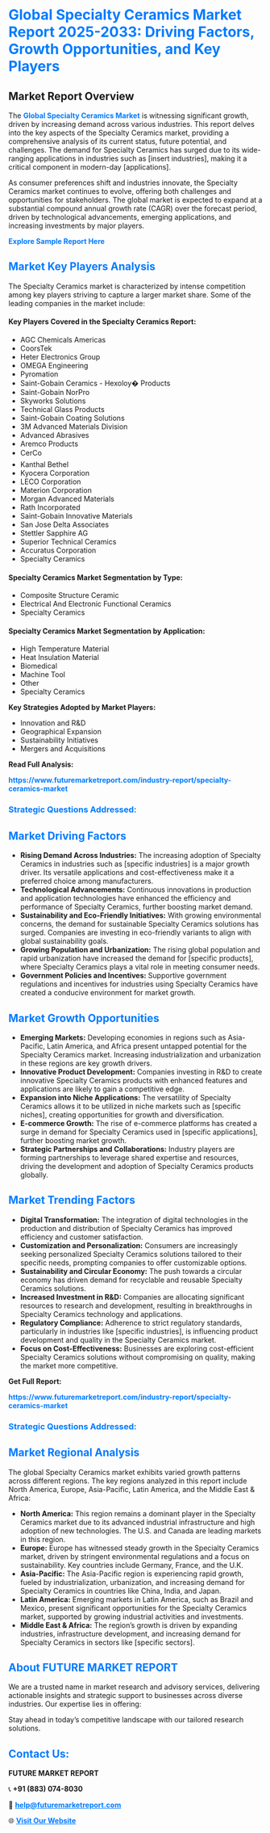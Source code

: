 <h1 style="color: #007BFF;">Global Specialty Ceramics Market Report 2025-2033: Driving Factors, Growth Opportunities, and Key Players</h1>

<section id="overview">
<h2>Market Report Overview</h2>
<p>The <a href="https://www.futuremarketreport.com/industry-report/specialty-ceramics-market" style="color: #007BFF; text-decoration: none;"><strong>Global Specialty Ceramics Market</strong></a> is witnessing significant growth, driven by increasing demand across various industries. This report delves into the key aspects of the Specialty Ceramics market, providing a comprehensive analysis of its current status, future potential, and challenges. The demand for Specialty Ceramics has surged due to its wide-ranging applications in industries such as [insert industries], making it a critical component in modern-day [applications].</p>
<p>As consumer preferences shift and industries innovate, the Specialty Ceramics market continues to evolve, offering both challenges and opportunities for stakeholders. The global market is expected to expand at a substantial compound annual growth rate (CAGR) over the forecast period, driven by technological advancements, emerging applications, and increasing investments by major players.</p>
</section>

<section id="overview">
<p><a href="https://www.futuremarketreport.com/request-sample/reportId=107227" style="color: #007BFF; text-decoration: none;"><strong>Explore Sample Report Here</strong></a></p>
</section>

<section id="key-players">
<h2 style="color: #007BFF;">Market Key Players Analysis</h2>
<p>The Specialty Ceramics market is characterized by intense competition among key players striving to capture a larger market share. Some of the leading companies in the market include:</p>
<h4>Key Players Covered in the Specialty Ceramics Report:</h4>
<ul><li>AGC Chemicals Americas</li><li>CoorsTek</li><li>Heter Electronics Group</li><li>OMEGA Engineering</li><li>Pyromation</li><li>Saint-Gobain Ceramics - Hexoloy� Products</li><li>Saint-Gobain NorPro</li><li>Skyworks Solutions</li><li>Technical Glass Products</li><li>Saint-Gobain Coating Solutions</li><li>3M Advanced Materials Division</li><li>Advanced Abrasives</li><li>Aremco Products</li><li>CerCo</li><li>Kanthal Bethel</li><li>Kyocera Corporation</li><li>LECO Corporation</li><li>Materion Corporation</li><li>Morgan Advanced Materials</li><li>Rath Incorporated</li><li>Saint-Gobain Innovative Materials</li><li>San Jose Delta Associates</li><li>Stettler Sapphire AG</li><li>Superior Technical Ceramics</li><li>Accuratus Corporation</li><li>Specialty Ceramics</li></ul>
<h4>Specialty Ceramics Market Segmentation by Type:</h4>
<ul><li>Composite Structure Ceramic</li><li>Electrical And Electronic Functional Ceramics</li><li>Specialty Ceramics</li></ul>

<h4>Specialty Ceramics Market Segmentation by Application:</h4>
<ul><li>High Temperature Material</li><li>Heat Insulation Material</li><li>Biomedical</li><li>Machine Tool</li><li>Other</li><li>Specialty Ceramics</li></ul>
<p><strong>Key Strategies Adopted by Market Players:</strong></p>
<ul>
<li>Innovation and R&D</li>
<li>Geographical Expansion</li>
<li>Sustainability Initiatives</li>
<li>Mergers and Acquisitions</li>
</ul>
</section>

<section>
<p><strong>Read Full Analysis: </strong></p><a href="https://www.futuremarketreport.com/industry-report/specialty-ceramics-market" style="color: #007BFF; text-decoration: none;"><strong>https://www.futuremarketreport.com/industry-report/specialty-ceramics-market</strong></a>
<h3 style="color: #007BFF;">Strategic Questions Addressed:</h3>
</section>

<section id="driving-factors">
<h2 style="color: #007BFF;">Market Driving Factors</h2>
<ul>
<li><strong>Rising Demand Across Industries:</strong> The increasing adoption of Specialty Ceramics in industries such as [specific industries] is a major growth driver. Its versatile applications and cost-effectiveness make it a preferred choice among manufacturers.</li>
<li><strong>Technological Advancements:</strong> Continuous innovations in production and application technologies have enhanced the efficiency and performance of Specialty Ceramics, further boosting market demand.</li>
<li><strong>Sustainability and Eco-Friendly Initiatives:</strong> With growing environmental concerns, the demand for sustainable Specialty Ceramics solutions has surged. Companies are investing in eco-friendly variants to align with global sustainability goals.</li>
<li><strong>Growing Population and Urbanization:</strong> The rising global population and rapid urbanization have increased the demand for [specific products], where Specialty Ceramics plays a vital role in meeting consumer needs.</li>
<li><strong>Government Policies and Incentives:</strong> Supportive government regulations and incentives for industries using Specialty Ceramics have created a conducive environment for market growth.</li>
</ul>
</section>

<section id="growth-opportunities">
<h2 style="color: #007BFF;">Market Growth Opportunities</h2>
<ul>
<li><strong>Emerging Markets:</strong> Developing economies in regions such as Asia-Pacific, Latin America, and Africa present untapped potential for the Specialty Ceramics market. Increasing industrialization and urbanization in these regions are key growth drivers.</li>
<li><strong>Innovative Product Development:</strong> Companies investing in R&D to create innovative Specialty Ceramics products with enhanced features and applications are likely to gain a competitive edge.</li>
<li><strong>Expansion into Niche Applications:</strong> The versatility of Specialty Ceramics allows it to be utilized in niche markets such as [specific niches], creating opportunities for growth and diversification.</li>
<li><strong>E-commerce Growth:</strong> The rise of e-commerce platforms has created a surge in demand for Specialty Ceramics used in [specific applications], further boosting market growth.</li>
<li><strong>Strategic Partnerships and Collaborations:</strong> Industry players are forming partnerships to leverage shared expertise and resources, driving the development and adoption of Specialty Ceramics products globally.</li>
</ul>
</section>

<section id="trending-factors">
<h2 style="color: #007BFF;">Market Trending Factors</h2>
<ul>
<li><strong>Digital Transformation:</strong> The integration of digital technologies in the production and distribution of Specialty Ceramics has improved efficiency and customer satisfaction.</li>
<li><strong>Customization and Personalization:</strong> Consumers are increasingly seeking personalized Specialty Ceramics solutions tailored to their specific needs, prompting companies to offer customizable options.</li>
<li><strong>Sustainability and Circular Economy:</strong> The push towards a circular economy has driven demand for recyclable and reusable Specialty Ceramics solutions.</li>
<li><strong>Increased Investment in R&D:</strong> Companies are allocating significant resources to research and development, resulting in breakthroughs in Specialty Ceramics technology and applications.</li>
<li><strong>Regulatory Compliance:</strong> Adherence to strict regulatory standards, particularly in industries like [specific industries], is influencing product development and quality in the Specialty Ceramics market.</li>
<li><strong>Focus on Cost-Effectiveness:</strong> Businesses are exploring cost-efficient Specialty Ceramics solutions without compromising on quality, making the market more competitive.</li>
</ul>
</section>

<section>
<p><strong>Get Full Report: </strong></p><a href="https://www.futuremarketreport.com/industry-report/specialty-ceramics-market" style="color: #007BFF; text-decoration: none;"><strong>https://www.futuremarketreport.com/industry-report/specialty-ceramics-market</strong></a>
<h3 style="color: #007BFF;">Strategic Questions Addressed:</h3>
</section>


<section id="regional-analysis">
<h2 style="color: #007BFF;">Market Regional Analysis</h2>
<p>The global Specialty Ceramics market exhibits varied growth patterns across different regions. The key regions analyzed in this report include North America, Europe, Asia-Pacific, Latin America, and the Middle East & Africa:</p>
<ul>
<li><strong>North America:</strong> This region remains a dominant player in the Specialty Ceramics market due to its advanced industrial infrastructure and high adoption of new technologies. The U.S. and Canada are leading markets in this region.</li>
<li><strong>Europe:</strong> Europe has witnessed steady growth in the Specialty Ceramics market, driven by stringent environmental regulations and a focus on sustainability. Key countries include Germany, France, and the U.K.</li>
<li><strong>Asia-Pacific:</strong> The Asia-Pacific region is experiencing rapid growth, fueled by industrialization, urbanization, and increasing demand for Specialty Ceramics in countries like China, India, and Japan.</li>
<li><strong>Latin America:</strong> Emerging markets in Latin America, such as Brazil and Mexico, present significant opportunities for the Specialty Ceramics market, supported by growing industrial activities and investments.</li>
<li><strong>Middle East & Africa:</strong> The region’s growth is driven by expanding industries, infrastructure development, and increasing demand for Specialty Ceramics in sectors like [specific sectors].</li>
</ul>
</section>

<footer>
<h2 style="color: #007BFF;">About FUTURE MARKET REPORT</h2>
<p>We are a trusted name in market research and advisory services, delivering actionable insights and strategic support to businesses across diverse industries. Our expertise lies in offering:</p>

<p>Stay ahead in today’s competitive landscape with our tailored research solutions.</p>

<h2 style="color: #007BFF;">Contact Us:</h2>
<p><strong>FUTURE MARKET REPORT</strong></p>
<p>📞 <strong>+91 (883) 074-8030</strong></p>
<p>📧 <strong><a href="mailto:help@futuremarketreport.com" style="color: #007BFF;">help@futuremarketreport.com</a></strong></p>
<p>🌐 <strong><a href="https://www.futuremarketreport.com/" style="color: #007BFF;">Visit Our Website</a></strong></p>
</footer>
